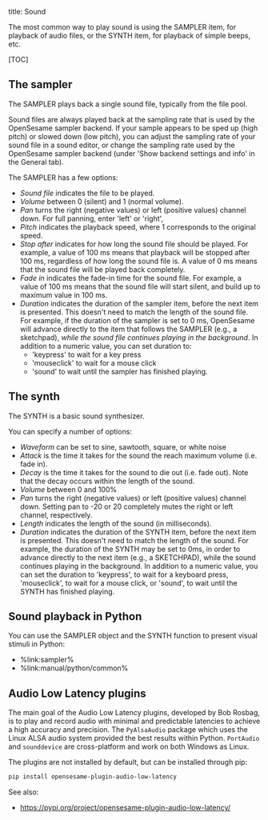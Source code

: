 title: Sound

The most common way to play sound is using the SAMPLER item, for playback of audio files, or the SYNTH item, for playback of simple beeps, etc.

[TOC]

## The sampler

The SAMPLER plays back a single sound file, typically from the file pool.

Sound files are always played back at the sampling rate that is used by the OpenSesame sampler backend. If your sample appears to be sped up (high pitch) or slowed down (low pitch), you can adjust the sampling rate of your sound file in a sound editor, or change the sampling rate used by the OpenSesame sampler backend (under 'Show backend settings and info' in the General tab).

The SAMPLER has a few options:

- *Sound file* indicates the file to be played.
- *Volume* between 0 (silent) and 1 (normal volume).
- *Pan* turns the right (negative values) or left (positive values) channel down. For full panning, enter 'left' or 'right',
- *Pitch* indicates the playback speed, where 1 corresponds to the original speed.
- *Stop after* indicates for how long the sound file should be played. For example, a value of 100 ms means that playback will be stopped after 100 ms, regardless of how long the sound file is. A value of 0 ms means that the sound file will be played back completely.
- *Fade in* indicates the fade-in time for the sound file. For example, a value of 100 ms means that the sound file will start silent, and build up to maximum value in 100 ms.
- *Duration* indicates the duration of the sampler item, before the next item is presented. This doesn't need to match the length of the sound file. For example, if the duration of the sampler is set to 0 ms, OpenSesame will advance directly to the item that follows the SAMPLER (e.g., a sketchpad), *while the sound file continues playing in the background*. In addition to a numeric value, you can set duration to:
	- 'keypress' to wait for a key press
	- 'mouseclick' to wait for a mouse click
	- 'sound' to wait until the sampler has finished playing.

## The synth

The SYNTH is a basic sound synthesizer.

You can specify a
number of options:

- *Waveform* can be set to sine, sawtooth, square, or white noise
- *Attack* is the time it takes for the sound the reach maximum volume (i.e. fade in).
- *Decay* is the time it takes for the sound to die out (i.e. fade out). Note that the decay occurs within the length of the sound.
- *Volume* between 0 and 100%
- *Pan* turns the right (negative values) or left (positive values) channel down. Setting pan to -20 or 20 completely mutes the right or left channel, respectively.
- *Length* indicates the length of the sound (in milliseconds).
- *Duration* indicates the duration of the SYNTH item, before the next item is presented. This doesn't need to match the length of the sound. For example, the duration of the SYNTH may be set to 0ms, in order to advance directly to the next item (e.g., a SKETCHPAD), while the sound continues playing in the background. In addition to a numeric value, you can set the duration to 'keypress', to wait for a keyboard press, 'mouseclick', to wait for a mouse click, or 'sound', to wait until the SYNTH has finished playing.

## Sound playback in Python

You can use the SAMPLER object and the SYNTH function to present visual stimuli in Python:

- %link:sampler%
- %link:manual/python/common%


## Audio Low Latency plugins

The main goal of the Audio Low Latency plugins, developed by Bob Rosbag, is to play and record audio with minimal and predictable latencies to achieve a high accuracy and precision. The `PyAlsaAudio` package which uses the Linux ALSA audio system provided the best results within Python. `PortAudio` and `sounddevice` are cross-platform and work on both Windows as Linux.

The plugins are not installed by default, but can be installed through pip:

```bash
pip install opensesame-plugin-audio-low-latency
```

See also:

- <https://pypi.org/project/opensesame-plugin-audio-low-latency/>
